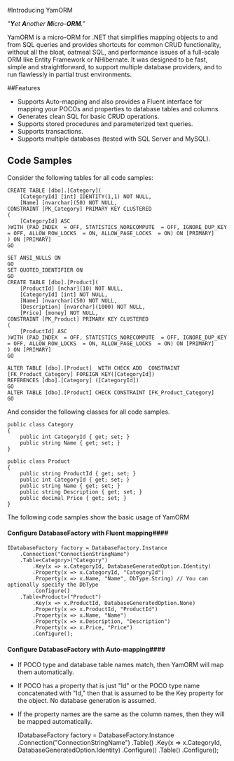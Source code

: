 #Introducing YamORM

_"**Y**et **A**nother **M**icro-**ORM**."_

YamORM is a micro-ORM for .NET that simplifies mapping objects to and from SQL queries and provides shortcuts for common CRUD functionality, without all the bloat, oatmeal SQL, and performance issues of a full-scale ORM like Entity Framework or NHibernate. It was designed to be fast, simple and straightforward, to support multiple database providers, and to run flawlessly in partial trust environments.

##Features

* Supports Auto-mapping and also provides a Fluent interface for mapping your POCOs and properties to database tables and columns.
* Generates clean SQL for basic CRUD operations.
* Supports stored procedures and parameterized text queries.
* Supports transactions.
* Supports multiple databases (tested with SQL Server and MySQL).

## Code Samples

Consider the following tables for all code samples:

    CREATE TABLE [dbo].[Category](
        [CategoryId] [int] IDENTITY(1,1) NOT NULL,
        [Name] [nvarchar](50) NOT NULL,
    CONSTRAINT [PK_Category] PRIMARY KEY CLUSTERED 
    (
        [CategoryId] ASC
    )WITH (PAD_INDEX  = OFF, STATISTICS_NORECOMPUTE  = OFF, IGNORE_DUP_KEY = OFF, ALLOW_ROW_LOCKS  = ON, ALLOW_PAGE_LOCKS  = ON) ON [PRIMARY]
    ) ON [PRIMARY]
    GO

    SET ANSI_NULLS ON
    GO
    SET QUOTED_IDENTIFIER ON
    GO
    CREATE TABLE [dbo].[Product](
        [ProductId] [nchar](10) NOT NULL,
        [CategoryId] [int] NOT NULL,
        [Name] [nvarchar](50) NOT NULL,
        [Description] [nvarchar](1000) NOT NULL,
        [Price] [money] NOT NULL,
    CONSTRAINT [PK_Product] PRIMARY KEY CLUSTERED 
    (
        [ProductId] ASC
    )WITH (PAD_INDEX  = OFF, STATISTICS_NORECOMPUTE  = OFF, IGNORE_DUP_KEY = OFF, ALLOW_ROW_LOCKS  = ON, ALLOW_PAGE_LOCKS  = ON) ON [PRIMARY]
    ) ON [PRIMARY]
    GO

    ALTER TABLE [dbo].[Product]  WITH CHECK ADD  CONSTRAINT [FK_Product_Category] FOREIGN KEY([CategoryId])
    REFERENCES [dbo].[Category] ([CategoryId])
    GO
    ALTER TABLE [dbo].[Product] CHECK CONSTRAINT [FK_Product_Category]
    GO

And consider the following classes for all code samples.

    public class Category
    {
        public int CategoryId { get; set; }
        public string Name { get; set; }
    }

    public class Product
    {
        public string ProductId { get; set; }
        public int CategoryId { get; set; }
        public string Name { get; set; }
        public string Description { get; set; }
        public decimal Price { get; set; }
    }

The following code samples show the basic usage of YamORM

#### Configure DatabaseFactory with Fluent mapping####
    
    IDatabaseFactory factory = DatabaseFactory.Instance
        .Connection("ConnectionStringName")
        .Table<Category>("Category")
            .Key(x => x.CategoryId, DatabaseGeneratedOption.Identity)
            .Property(x => x.CategoryId, "CategoryId")
            .Property(x => x.Name, "Name", DbType.String) // You can optionally specify the DbType
            .Configure()
        .Table<Product>("Product")
            .Key(x => x.ProductId, DatabaseGeneratedOption.None)
            .Property(x => x.ProductId, "ProductId")
            .Property(x => x.Name, "Name")
            .Property(x => x.Description, "Description")
            .Property(x => x.Price, "Price")
            .Configure();

#### Configure DatabaseFactory with Auto-mapping####

* If POCO type and database table names match, then YamORM will map them automatically.
* If POCO has a property that is just "Id" or the POCO type name concatenated with "Id," then that is assumed to be the Key property for the object. No database generation is assumed.
* If the property names are the same as the column names, then they will be mapped automatically.

    IDatabaseFactory factory = DatabaseFactory.Instance
        .Connection("ConnectionStringName")
        .Table<Category>()
            .Key(x => x.CategoryId, DatabaseGeneratedOption.Identity)
            .Configure()
        .Table<Product>()
            .Configure();


